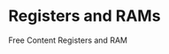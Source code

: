 # Registers and RAMs

<ResourceGroupTitle>Free Content</ResourceGroupTitle>
<BadgeLink colorScheme='red' badgeText='Watch' href='https://youtu.be/fpnE6UAfbtU'>Registers and RAM</BadgeLink>
